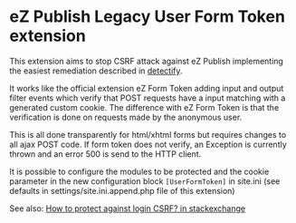 # eZ Publish Legacy User Form Token extension


This extension aims to stop CSRF attack against eZ Publish 
implementing the easiest remediation described in [detectify](https://support.detectify.com/customer/portal/articles/1969819-login-csrf).

It works like the official extension eZ Form Token adding input and output filter events 
which verify that POST requests have a input matching with a generated custom cookie.
The difference with eZ Form Token is that the verification is done on requests made by the anonymous user.

This is all done transparently for html/xhtml forms but requires changes to all ajax POST code.
If form token does not verify, an Exception is currently thrown and an
error 500 is send to the HTTP client.

It is possible to configure the modules to be protected and the cookie parameter in the new configuration block ```[UserFormToken]``` in site.ini
(see defaults in settings/site.ini.append.php file of this extension)

See also:
[How to protect against login CSRF? in stackexchange](https://security.stackexchange.com/questions/59411/how-to-protect-against-login-csrf)